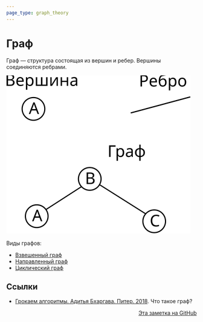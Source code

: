 ```yaml
---
page_type: graph_theory
---
```


# Граф

Граф — структура состоящая из вершин и ребер. Вершины соединяются ребрами.

![](images/graph01.svg)

Виды графов:

* [Взвешенный граф](20221107234328.md)
* [Направленный граф](20221107234333.md)
* [Циклический граф](20221107235655.md) 

## Ссылки

* [Грокаем алгоритмы. Адитья Бхаргава. Питер. 2018](BhargavaGrokaemAlgoritmy2018.md). Что такое граф? 



<p v-pre style="text-align: right">
  <a href="https://github.com/Kverde/algorithms/blob/main/source/20221107233924.md">
  Эта заметка на GitHub
  </a>
</p>
